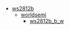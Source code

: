 * [ws2812b](ws2812b)
  * [worldsemi](/ws2812b/worldsemi)
    * [ws2812b_b_w](ws2812b/worldsemi/ws2812b_b_w)
